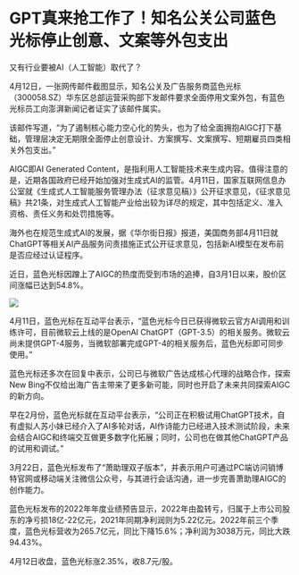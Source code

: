 # GPT真来抢工作了！知名公关公司蓝色光标停止创意、文案等外包支出

又有行业要被AI（人工智能）取代了？

4月12日，一张网传邮件截图显示，知名公关及广告服务商蓝色光标（300058.SZ）华东区总部运营采购部下发邮件要求全面停用文案外包，有蓝色光标员工向澎湃新闻记者证实了该邮件属实。

该邮件写道，“为了遏制核心能力空心化的势头，也为了给全面拥抱AIGC打下基础，管理层决定无期限全面停止创意设计、方案撰写、文案撰写、短期雇员四类相关外包支出。”

AIGC即AI Generated
Content，是指利用人工智能技术来生成内容。值得注意的是，近期各国政府已经开始加强对生成式AI的监管。4月11日，国家互联网信息办公室就《生成式人工智能服务管理办法（征求意见稿）》公开征求意见，《征求意见稿》共21条，对生成式人工智能产业给出较为详尽的规定，其中包括定义、准入资格、责任义务和处罚措施等。

海外也在规范生成式AI的发展，据《华尔街日报》报道，美国商务部4月11日就ChatGPT等相关AI产品服务问责措施正式公开征求意见，包括新AI模型在发布前是否应经过认证程序。

近日，蓝色光标因蹭上了AIGC的热度而受到市场的追捧，自3月1日以来，股价区间涨幅已达到54.8%。

![](https://inews.gtimg.com/om_bt/Oz4-575oTYp_t7OikvLQQoeBx7EgHhCS0Ng8qglk9dB7wAA/1000)

4月11日，蓝色光标在互动平台表示，“蓝色光标今日已获得微软云官方AI调用和训练许可，目前微软云上线的是OpenAI
ChatGPT（GPT-3.5）的相关服务。微软云尚未提供GPT-4服务，当微软部署完成GPT-4的相关服务后，蓝色光标即可同步使用。”

蓝色光标还多次在回复中表示，公司已与微软广告达成核心代理的战略合作，探索New
Bing不仅给出海广告主带来了更多新可能，同时也开启了未来共同探索AIGC的新方向。

早在2月份，蓝色光标就在互动平台表示，“公司正在积极试用ChatGPT技术，自有虚拟人苏小妹已经介入了AI多轮对话，AI作诗能力已经进入技术测试阶段，未来会结合AIGC和终端交互做更多数字化拓展；同时，公司也在做其他ChatGPT产品的试用和调试。”

3月22日，蓝色光标发布了“萧助理双子版本”，并表示用户可通过PC端访问销博特官网或移动端关注微信公众号，与其进行会话沟通，进一步完善萧助理AIGC的创作能力。

蓝色光标发布的2022年年度业绩预告显示，2022年由盈转亏，归属于上市公司股东的净亏损18亿-22亿元，2021年同期净利润则为5.22亿元。2022年前三个季度，蓝色光标营收为265.7亿元，同比下降15.6%；净利润为3038万元，同比大跌94.43%。

4月12日收盘，蓝色光标涨2.35%，收8.7元/股。

